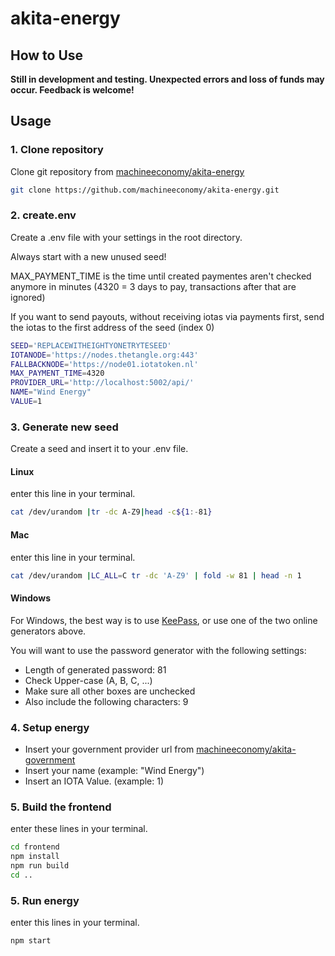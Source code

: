# akita-energy


## How to Use

**Still in development and testing. Unexpected errors and loss of funds may occur. Feedback is welcome!**

## Usage

### 1. Clone repository

Clone git repository from [machineeconomy/akita-energy](https://github.com/machineeconomy/akita-energy)
```bash
git clone https://github.com/machineeconomy/akita-energy.git
```

### 2. create.env

Create a .env file with your settings in the root directory.

Always start with a new unused seed!

MAX_PAYMENT_TIME is the time until created paymentes aren't checked anymore in minutes (4320 = 3 days to pay, transactions after that are ignored)

If you want to send payouts, without receiving iotas via payments first, send the iotas to the first address of the seed (index 0)

```bash
SEED='REPLACEWITHEIGHTYONETRYTESEED'
IOTANODE='https://nodes.thetangle.org:443'
FALLBACKNODE='https://node01.iotatoken.nl'
MAX_PAYMENT_TIME=4320
PROVIDER_URL='http://localhost:5002/api/'
NAME="Wind Energy"
VALUE=1
```

### 3. Generate new seed

Create a seed and insert it to your .env file.

#### Linux
 enter this line in your terminal.
```bash
cat /dev/urandom |tr -dc A-Z9|head -c${1:-81}
```

#### Mac
 enter this line in your terminal.
```bash
cat /dev/urandom |LC_ALL=C tr -dc 'A-Z9' | fold -w 81 | head -n 1
```

#### Windows
For Windows, the best way is to use [KeePass](https://keepass.info/), or use one of the two online generators above.

You will want to use the password generator with the following settings:

- Length of generated password: 81
- Check Upper-case (A, B, C, ...)
- Make sure all other boxes are unchecked
- Also include the following characters: 9

### 4. Setup energy

- Insert your government provider url from [machineeconomy/akita-government](https://github.com/machineeconomy/akita-government)
- Insert your name (example: "Wind Energy")
- Insert an IOTA Value. (example: 1) 

### 5. Build the frontend

enter these lines in your terminal.
```bash
cd frontend
npm install
npm run build
cd ..
```

### 5. Run energy

enter this lines in your terminal.
```bash
npm start
```